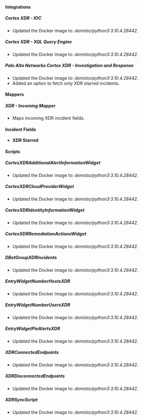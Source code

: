 
#### Integrations
##### Cortex XDR - IOC
- Updated the Docker image to: *demisto/python3:3.10.4.28442*.
##### Cortex XDR - XQL Query Engine
- Updated the Docker image to: *demisto/python3:3.10.4.28442*.
##### Palo Alto Networks Cortex XDR - Investigation and Response
- Updated the Docker image to: *demisto/python3:3.10.4.28442*.
- Added an option to fetch only XDR starred incidents.

#### Mappers
##### XDR - Incoming Mapper
- Maps incoming XDR incident fields.

#### Incident Fields
- **XDR Starred**

#### Scripts
##### CortexXDRAdditionalAlertInformationWidget
- Updated the Docker image to: *demisto/python3:3.10.4.28442*.

##### CortexXDRCloudProviderWidget
- Updated the Docker image to: *demisto/python3:3.10.4.28442*.

##### CortexXDRIdentityInformationWidget
- Updated the Docker image to: *demisto/python3:3.10.4.28442*.

##### CortexXDRRemediationActionsWidget
- Updated the Docker image to: *demisto/python3:3.10.4.28442*.

##### DBotGroupXDRIncidents
- Updated the Docker image to: *demisto/python3:3.10.4.28442*.

##### EntryWidgetNumberHostsXDR
- Updated the Docker image to: *demisto/python3:3.10.4.28442*.

##### EntryWidgetNumberUsersXDR
- Updated the Docker image to: *demisto/python3:3.10.4.28442*.

##### EntryWidgetPieAlertsXDR
- Updated the Docker image to: *demisto/python3:3.10.4.28442*.

##### XDRConnectedEndpoints
- Updated the Docker image to: *demisto/python3:3.10.4.28442*.

##### XDRDisconnectedEndpoints
- Updated the Docker image to: *demisto/python3:3.10.4.28442*.

##### XDRSyncScript
- Updated the Docker image to: *demisto/python3:3.10.4.28442*.
